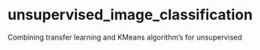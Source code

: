# unsupervised_image_classification
Combining transfer learning and KMeans algorithm’s for unsupervised
